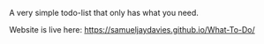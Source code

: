 A very simple todo-list that only has what you need.

Website is live here: https://samueljaydavies.github.io/What-To-Do/

